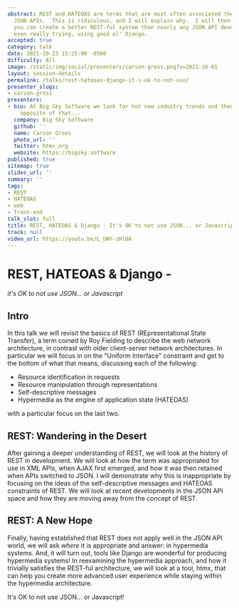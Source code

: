 ```yaml
---
abstract: REST and HATEOAS are terms that are most often associated these days with
  JSON APIs.  This is ridiculous, and I will explain why.  I will then show you how
  you can create a better REST-ful system than nearly any JSON API developer, without
  even really trying, using good ol' Django.
accepted: true
category: talk
date: 2021-10-23 15:25:00 -0500
difficulty: All
image: /static/img/social/presenters/carson-gross.png?v=2021-10-01
layout: session-details
permalink: /talks/rest-hateoas-django-it-s-ok-to-not-use/
presenter_slugs:
- carson-gross
presenters:
- bio: At Big Sky Software we look for hot new industry trends and then build the
    opposite of that...
  company: Big Sky Software
  github: ''
  name: Carson Gross
  photo_url: ''
  twitter: htmx_org
  website: https://bigsky.software
published: true
sitemap: true
slides_url: ''
summary: ''
tags:
- REST
- HATEOAS
- web
- front-end
talk_slot: full
title: REST, HATEOAS & Django - It's OK to not use JSON... or Javascript
track: null
video_url: https://youtu.be/L_UWY-zHlOA
---
```


# REST, HATEOAS & Django -
*it's OK to not use JSON... or Javascript* 

## Intro

In this talk we will revisit the basics of REST (REpresentational State Transfer), a term coined by Roy Fielding to describe the web network architecture, in contrast with older client-server network architectures.  In particular we will focus in on the "Uniform Interface" constraint and get to the bottom of what that means, discussing each of the following:

* Resource identification in requests
* Resource manipulation through representations 
* Self-descriptive messages
* Hypermedia as the engine of application state (HATEOAS) 

with a particular focus on the last two.

## REST: Wandering in the Desert

After gaining a deeper understanding of REST, we will look at the history of REST in development.  We will look at how the term was appropriated for use in XML APIs, when AJAX first emerged, and how it was then retained when APIs switched to JSON.  I will demonstrate why this is inappropriate by focusing on the ideas of the self-descriptive messages and HATEOAS constraints of REST.  We will look at recent developments in the JSON API space and how they are moving away from the concept of REST.

## REST: A New Hope

Finally, having established that REST does not apply well in the JSON API world, we will ask *where* it is appropriate and answer: in hypermedia systems.  And, it will turn out, tools like Django are wonderful for producing hypermedia systems!  In reexamining the hypermedia approach, and how it trivially satisfies the REST-ful architecture, we will look at a tool, htmx, that can help you create more advanced user experience while staying within the hypermedia architecture.

It's OK to not use JSON... or Javascript!
